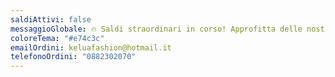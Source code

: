 ```yaml
---
saldiAttivi: false
messaggioGlobale: 🔥 Saldi straordinari in corso! Approfitta delle nostre offerte esclusive
coloreTema: "#e74c3c"
emailOrdini: keluafashion@hotmail.it
telefonoOrdini: "0882302070"
---
```

